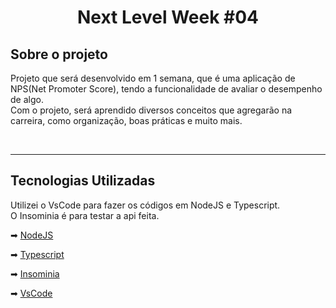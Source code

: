 <h1 align="center"> Next Level Week #04 </h1>

<div align="left">
  <h2> Sobre o projeto </h2>
  <p>
    Projeto que será desenvolvido em 1 semana, que é uma aplicação de NPS(Net Promoter Score), tendo a funcionalidade de avaliar o desempenho de algo. </br>
    Com o projeto, será aprendido diversos conceitos que agregarão na carreira, como organização, boas práticas e muito mais.
  </p>
</div>

</br>

___

<div align="left"> 
  <h2>Tecnologias Utilizadas </h2> 
  <p>
    Utilizei o VsCode para fazer os códigos em NodeJS e Typescript. 
    </br>
    O Insominia é para testar a api feita.
  </p>
  <div>
    <p>
      ➡
      <a href="https://nodejs.org/en/"> NodeJS</a>
    </p>
    <p>
      ➡
      <a href="https://www.typescriptlang.org"> Typescript</a>
    </p>
    <p>
      ➡
      <a href="https://insomnia.rest"> Insominia</a>
    </p>
    <p>
      ➡
      <a href="https://code.visualstudio.com"> VsCode</a>
    </p>
  </div>
</div> 
